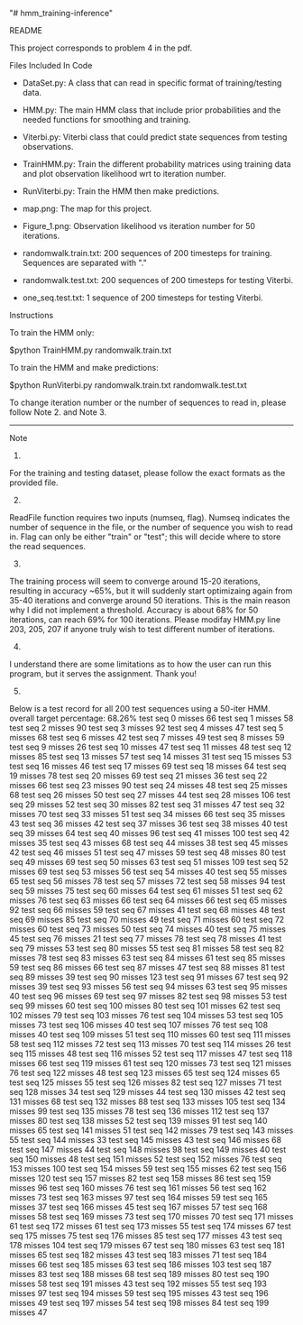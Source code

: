 "# hmm_training-inference" 

README

This project corresponds to problem 4 in the pdf.

Files Included In Code
- DataSet.py: A class that can read in specific format of training/testing data.

- HMM.py: The main HMM class that include prior probabilities and the needed functions for smoothing and training.

- Viterbi.py: Viterbi class that could predict state sequences from testing observations.

- TrainHMM.py: Train the different probability matrices using training data and plot observation likelihood wrt to iteration number.

- RunViterbi.py: Train the HMM then make predictions.

- map.png: The map for this project.

- Figure_1.png: Observation likelihood vs iteration number for 50 iterations.

- randomwalk.train.txt: 200 sequences of 200 timesteps for training. Sequences are separated with "."

- randomwalk.test.txt: 200 sequences of 200 timesteps for testing Viterbi.

- one_seq.test.txt: 1 sequence of 200 timesteps for testing Viterbi.

Instructions

To train the HMM only:

$python TrainHMM.py randomwalk.train.txt

To train the HMM and make predictions:

$python RunViterbi.py randomwalk.train.txt randomwalk.test.txt

To change iteration number or the number of sequences to read in,
please follow Note 2. and Note 3.

-----------------------------
Note

1.
For the training and testing dataset, please follow the exact formats as the provided file.

2.
ReadFile function requires two inputs (numseq, flag).
Numseq indicates the number of sequence in the file, or the number of sequence you wish to read in.
Flag can only be either "train" or "test"; this will decide where to store the read sequences.

3.
The training process will seem to converge around 15-20 iterations, resulting in accuracy ~65%, but it will suddenly start optimizaing again from 35-40 iterations and converge around 50 iterations. This is the main reason why I did not implement a threshold.
Accuracy is about 68% for 50 iterations, can reach 69% for 100 iterations.
Please modifay HMM.py line 203, 205, 207 if anyone truly wish to test different number of iterations.

4.
I understand there are some limitations as to how the user can run this program, but it serves the assignment.
Thank you!

5.
Below is a test record for all 200 test sequences using a 50-iter HMM.
overall target percentage:
68.26%
test seq 0 misses 66
test seq 1 misses 58
test seq 2 misses 90
test seq 3 misses 92
test seq 4 misses 47
test seq 5 misses 68
test seq 6 misses 42
test seq 7 misses 49
test seq 8 misses 59
test seq 9 misses 26
test seq 10 misses 47
test seq 11 misses 48
test seq 12 misses 85
test seq 13 misses 57
test seq 14 misses 31
test seq 15 misses 53
test seq 16 misses 46
test seq 17 misses 69
test seq 18 misses 64
test seq 19 misses 78
test seq 20 misses 69
test seq 21 misses 36
test seq 22 misses 66
test seq 23 misses 90
test seq 24 misses 48
test seq 25 misses 68
test seq 26 misses 50
test seq 27 misses 44
test seq 28 misses 106
test seq 29 misses 52
test seq 30 misses 82
test seq 31 misses 47
test seq 32 misses 70
test seq 33 misses 51
test seq 34 misses 66
test seq 35 misses 43
test seq 36 misses 42
test seq 37 misses 36
test seq 38 misses 40
test seq 39 misses 64
test seq 40 misses 96
test seq 41 misses 100
test seq 42 misses 35
test seq 43 misses 68
test seq 44 misses 38
test seq 45 misses 42
test seq 46 misses 51
test seq 47 misses 59
test seq 48 misses 80
test seq 49 misses 69
test seq 50 misses 63
test seq 51 misses 109
test seq 52 misses 69
test seq 53 misses 56
test seq 54 misses 40
test seq 55 misses 65
test seq 56 misses 78
test seq 57 misses 72
test seq 58 misses 94
test seq 59 misses 75
test seq 60 misses 64
test seq 61 misses 51
test seq 62 misses 76
test seq 63 misses 66
test seq 64 misses 66
test seq 65 misses 92
test seq 66 misses 59
test seq 67 misses 41
test seq 68 misses 48
test seq 69 misses 85
test seq 70 misses 49
test seq 71 misses 60
test seq 72 misses 60
test seq 73 misses 50
test seq 74 misses 40
test seq 75 misses 45
test seq 76 misses 21
test seq 77 misses 78
test seq 78 misses 41
test seq 79 misses 53
test seq 80 misses 55
test seq 81 misses 58
test seq 82 misses 78
test seq 83 misses 63
test seq 84 misses 61
test seq 85 misses 59
test seq 86 misses 66
test seq 87 misses 47
test seq 88 misses 81
test seq 89 misses 39
test seq 90 misses 123
test seq 91 misses 67
test seq 92 misses 39
test seq 93 misses 56
test seq 94 misses 63
test seq 95 misses 40
test seq 96 misses 69
test seq 97 misses 82
test seq 98 misses 53
test seq 99 misses 60
test seq 100 misses 80
test seq 101 misses 62
test seq 102 misses 79
test seq 103 misses 76
test seq 104 misses 53
test seq 105 misses 73
test seq 106 misses 40
test seq 107 misses 76
test seq 108 misses 40
test seq 109 misses 51
test seq 110 misses 60
test seq 111 misses 58
test seq 112 misses 72
test seq 113 misses 70
test seq 114 misses 26
test seq 115 misses 48
test seq 116 misses 52
test seq 117 misses 47
test seq 118 misses 66
test seq 119 misses 61
test seq 120 misses 73
test seq 121 misses 76
test seq 122 misses 48
test seq 123 misses 65
test seq 124 misses 65
test seq 125 misses 55
test seq 126 misses 82
test seq 127 misses 71
test seq 128 misses 34
test seq 129 misses 44
test seq 130 misses 42
test seq 131 misses 68
test seq 132 misses 88
test seq 133 misses 105
test seq 134 misses 99
test seq 135 misses 78
test seq 136 misses 112
test seq 137 misses 80
test seq 138 misses 52
test seq 139 misses 91
test seq 140 misses 65
test seq 141 misses 51
test seq 142 misses 79
test seq 143 misses 55
test seq 144 misses 33
test seq 145 misses 43
test seq 146 misses 68
test seq 147 misses 44
test seq 148 misses 98
test seq 149 misses 40
test seq 150 misses 48
test seq 151 misses 52
test seq 152 misses 76
test seq 153 misses 100
test seq 154 misses 59
test seq 155 misses 62
test seq 156 misses 120
test seq 157 misses 82
test seq 158 misses 86
test seq 159 misses 96
test seq 160 misses 76
test seq 161 misses 56
test seq 162 misses 73
test seq 163 misses 97
test seq 164 misses 59
test seq 165 misses 37
test seq 166 misses 45
test seq 167 misses 57
test seq 168 misses 58
test seq 169 misses 73
test seq 170 misses 70
test seq 171 misses 61
test seq 172 misses 61
test seq 173 misses 55
test seq 174 misses 67
test seq 175 misses 75
test seq 176 misses 85
test seq 177 misses 43
test seq 178 misses 104
test seq 179 misses 67
test seq 180 misses 63
test seq 181 misses 65
test seq 182 misses 43
test seq 183 misses 71
test seq 184 misses 66
test seq 185 misses 63
test seq 186 misses 103
test seq 187 misses 83
test seq 188 misses 68
test seq 189 misses 80
test seq 190 misses 58
test seq 191 misses 43
test seq 192 misses 55
test seq 193 misses 97
test seq 194 misses 59
test seq 195 misses 43
test seq 196 misses 49
test seq 197 misses 54
test seq 198 misses 84
test seq 199 misses 47
